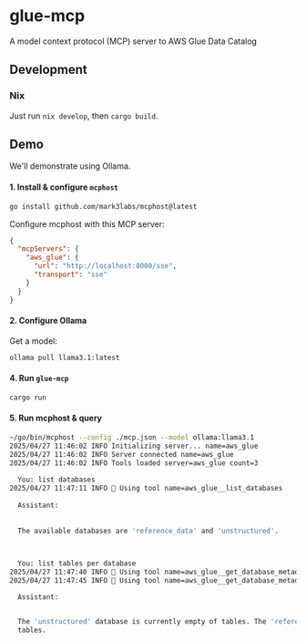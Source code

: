 # glue-mcp
A model context protocol (MCP) server to AWS Glue Data Catalog

## Development

### Nix

Just run `nix develop`, then `cargo build`.

## Demo

We'll demonstrate using Ollama.

#### 1. Install & configure `mcphost`

```bash
go install github.com/mark3labs/mcphost@latest
```

Configure mcphost with this MCP server:

```json
{
  "mcpServers": {
    "aws_glue": {
      "url": "http://localhost:8000/sse",
      "transport": "sse"
    }
  }
}
```

####  2. Configure Ollama

Get a model:

```bash
ollama pull llama3.1:latest
```

#### 4. Run `glue-mcp`

```bash
cargo run
```

#### 5. Run mcphost & query

```bash
~/go/bin/mcphost --config ./mcp.json --model ollama:llama3.1
2025/04/27 11:46:02 INFO Initializing server... name=aws_glue
2025/04/27 11:46:02 INFO Server connected name=aws_glue             
2025/04/27 11:46:02 INFO Tools loaded server=aws_glue count=3                                                                           
                                                                                                                                        
  You: list databases             
2025/04/27 11:47:11 INFO 🔧 Using tool name=aws_glue__list_databases
                                                                    
  Assistant:                                                                                                          
                                                                                                                                        
                                                                    
  The available databases are 'reference_data' and 'unstructured'.                                                                      
                                                                                                                                        


  You: list tables per database                                     
2025/04/27 11:47:40 INFO 🔧 Using tool name=aws_glue__get_database_metadata
2025/04/27 11:47:45 INFO 🔧 Using tool name=aws_glue__get_database_metadata

  Assistant:                                                                                                          


  The 'unstructured' database is currently empty of tables. The 'reference_data' database also does not contain any   
  tables.                                                                                                             


```
